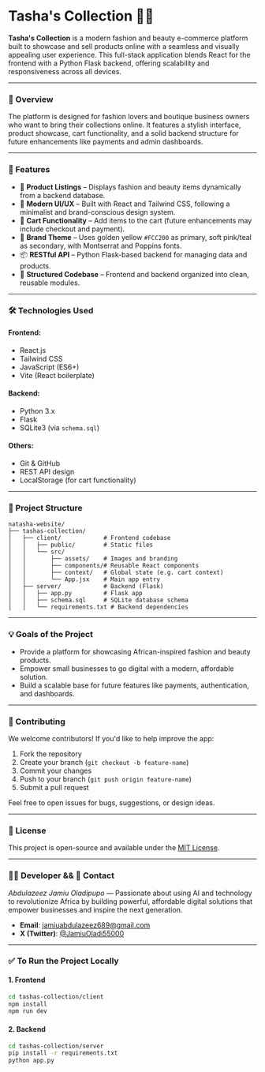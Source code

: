 # Tasha's Collection 👗✨

**Tasha's Collection** is a modern fashion and beauty e-commerce platform built to showcase and sell products online with a seamless and visually appealing user experience. This full-stack application blends React for the frontend with a Python Flask backend, offering scalability and responsiveness across all devices.

---

### 🌟 Overview

The platform is designed for fashion lovers and boutique business owners who want to bring their collections online. It features a stylish interface, product showcase, cart functionality, and a solid backend structure for future enhancements like payments and admin dashboards.

---

### 🚀 Features

- 🛝️ **Product Listings** – Displays fashion and beauty items dynamically from a backend database.
- 🎨 **Modern UI/UX** – Built with React and Tailwind CSS, following a minimalist and brand-conscious design system.
- 🧾 **Cart Functionality** – Add items to the cart (future enhancements may include checkout and payment).
- 💛 **Brand Theme** – Uses golden yellow `#FCC200` as primary, soft pink/teal as secondary, with Montserrat and Poppins fonts.
- 📦 **RESTful API** – Python Flask-based backend for managing data and products.
- 🔐 **Structured Codebase** – Frontend and backend organized into clean, reusable modules.

---

### 🛠 Technologies Used

#### Frontend:
- React.js
- Tailwind CSS
- JavaScript (ES6+)
- Vite (React boilerplate)

#### Backend:
- Python 3.x
- Flask
- SQLite3 (via `schema.sql`)

#### Others:
- Git & GitHub
- REST API design
- LocalStorage (for cart functionality)

---

### 📁 Project Structure

```
natasha-website/
├── tashas-collection/
│   ├── client/            # Frontend codebase
│   │   ├── public/        # Static files
│   │   └── src/
│   │       ├── assets/    # Images and branding
│   │       ├── components/# Reusable React components
│   │       ├── context/   # Global state (e.g. cart context)
│   │       └── App.jsx    # Main app entry
│   ├── server/            # Backend (Flask)
│   │   ├── app.py         # Flask app
│   │   ├── schema.sql     # SQLite database schema
│   │   └── requirements.txt # Backend dependencies
```

---

### 💡 Goals of the Project

- Provide a platform for showcasing African-inspired fashion and beauty products.
- Empower small businesses to go digital with a modern, affordable solution.
- Build a scalable base for future features like payments, authentication, and dashboards.

---

### 🤝 Contributing

We welcome contributors! If you'd like to help improve the app:

1. Fork the repository
2. Create your branch (`git checkout -b feature-name`)
3. Commit your changes
4. Push to your branch (`git push origin feature-name`)
5. Submit a pull request

Feel free to open issues for bugs, suggestions, or design ideas.

---

### 📄 License

This project is open-source and available under the [MIT License](LICENSE).

---

### 👨‍💻 Developer && 💬 Contact

_Abdulazeez Jamiu Oladipupo_ — Passionate about using AI and technology to revolutionize Africa by building powerful, affordable digital solutions that empower businesses and inspire the next generation.

- **Email**: [jamiuabdulazeez689@gmail.com](mailto:jamiuabdulazeez689@gmail.com)  
- **X (Twitter)**: [@JamiuOladi55000](https://x.com/JamiuOladi55000)

---

### ✅ To Run the Project Locally

#### 1. Frontend
```bash
cd tashas-collection/client
npm install
npm run dev
```

#### 2. Backend
```bash
cd tashas-collection/server
pip install -r requirements.txt
python app.py
```


